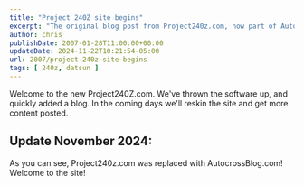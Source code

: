 ```yaml
---
title: "Project 240Z site begins"
excerpt: "The original blog post from Project240z.com, now part of AutocrossBlog.com. Did you ever visit Project240z? What did you think of the time lapse videos?"
author: chris
publishDate: 2007-01-28T11:00:00+00:00
updateDate: 2024-11-22T10:21:54-05:00
url: 2007/project-240z-site-begins
tags: [ 240z, datsun ] 
---
```


Welcome to the new Project240Z.com. We've thrown the software up, and quickly added a blog. In the coming days we'll reskin the site and get more content posted.

## Update November 2024: 
As you can see, Project240z.com was replaced with AutocrossBlog.com! Welcome to the site!

